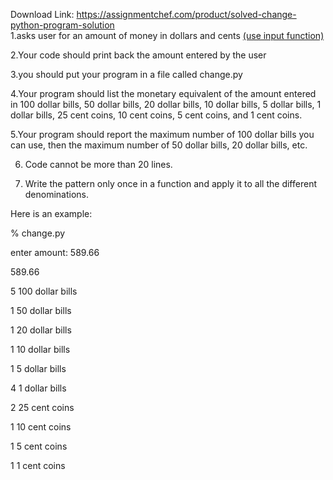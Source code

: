 Download Link: https://assignmentchef.com/product/solved-change-python-program-solution
<br>
1.asks user for an amount of money in dollars and cents <u>(use input function)</u>

2.Your code should print back the amount entered by the user

3.you should put your program in a file called change.py

4.Your program should list the monetary equivalent of the amount entered in 100 dollar bills, 50 dollar bills, 20 dollar bills, 10 dollar bills, 5 dollar bills, 1 dollar bills, 25 cent coins, 10 cent coins, 5 cent coins, and 1 cent coins.

5.Your program should report the maximum number of 100 dollar bills you can use, then the maximum number of 50 dollar bills, 20 dollar bills, etc.

6. Code cannot be more than 20 lines.

7. Write the pattern only once in a function and apply it to all the different denominations.

Here is an example:

% change.py

enter amount: 589.66

589.66

5 100 dollar bills

1 50 dollar bills

1 20 dollar bills

1 10 dollar bills

1 5 dollar bills

4 1 dollar bills

2 25 cent coins

1 10 cent coins

1 5 cent coins

1 1 cent coins
